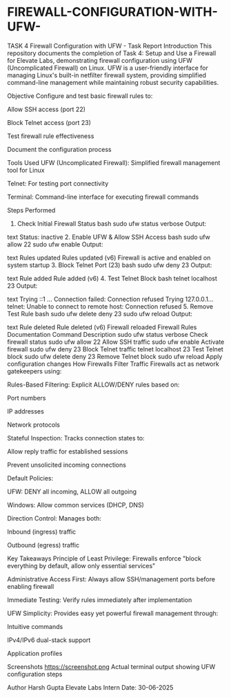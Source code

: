 # FIREWALL-CONFIGURATION-WITH-UFW-
TASK 4
Firewall Configuration with UFW - Task Report
Introduction
This repository documents the completion of Task 4: Setup and Use a Firewall for Elevate Labs, demonstrating firewall configuration using UFW (Uncomplicated Firewall) on Linux. UFW is a user-friendly interface for managing Linux's built-in netfilter firewall system, providing simplified command-line management while maintaining robust security capabilities.

Objective
Configure and test basic firewall rules to:

Allow SSH access (port 22)

Block Telnet access (port 23)

Test firewall rule effectiveness

Document the configuration process

Tools Used
UFW (Uncomplicated Firewall): Simplified firewall management tool for Linux

Telnet: For testing port connectivity

Terminal: Command-line interface for executing firewall commands

Steps Performed
1. Check Initial Firewall Status
bash
sudo ufw status verbose
Output:

text
Status: inactive
2. Enable UFW & Allow SSH Access
bash
sudo ufw allow 22
sudo ufw enable
Output:

text
Rules updated
Rules updated (v6)
Firewall is active and enabled on system startup
3. Block Telnet Port (23)
bash
sudo ufw deny 23
Output:

text
Rule added
Rule added (v6)
4. Test Telnet Block
bash
telnet localhost 23
Output:

text
Trying ::1 ...
Connection failed: Connection refused
Trying 127.0.0.1...
telnet: Unable to connect to remote host: Connection refused
5. Remove Test Rule
bash
sudo ufw delete deny 23
sudo ufw reload
Output:

text
Rule deleted
Rule deleted (v6)
Firewall reloaded
Firewall Rules Documentation
Command	Description
sudo ufw status verbose	Check firewall status
sudo ufw allow 22	Allow SSH traffic
sudo ufw enable	Activate firewall
sudo ufw deny 23	Block Telnet traffic
telnet localhost 23	Test Telnet block
sudo ufw delete deny 23	Remove Telnet block
sudo ufw reload	Apply configuration changes
How Firewalls Filter Traffic
Firewalls act as network gatekeepers using:

Rules-Based Filtering: Explicit ALLOW/DENY rules based on:

Port numbers

IP addresses

Network protocols

Stateful Inspection: Tracks connection states to:

Allow reply traffic for established sessions

Prevent unsolicited incoming connections

Default Policies:

UFW: DENY all incoming, ALLOW all outgoing

Windows: Allow common services (DHCP, DNS)

Direction Control: Manages both:

Inbound (ingress) traffic

Outbound (egress) traffic

Key Takeaways
Principle of Least Privilege: Firewalls enforce "block everything by default, allow only essential services"

Administrative Access First: Always allow SSH/management ports before enabling firewall

Immediate Testing: Verify rules immediately after implementation

UFW Simplicity: Provides easy yet powerful firewall management through:

Intuitive commands

IPv4/IPv6 dual-stack support

Application profiles

Screenshots
https://screenshot.png
Actual terminal output showing UFW configuration steps

Author
Harsh Gupta
Elevate Labs Intern
Date: 30-06-2025
